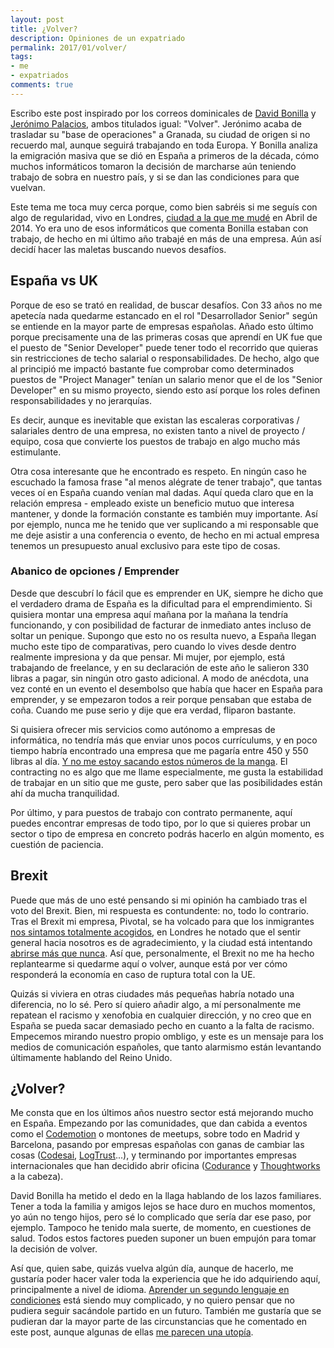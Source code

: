 ```yaml
---
layout: post
title: ¿Volver?
description: Opiniones de un expatriado
permalink: 2017/01/volver/
tags:
- me
- expatriados
comments: true
---
```


Escribo este post inspirado por los correos dominicales de [David Bonilla](http://us2.campaign-archive1.com/?u=374c664073e1a1fa3deca53b4&id=33d5cc4ff8&e=b93d18ec09) y [Jerónimo Palacios](http://us2.campaign-archive1.com/?u=6a0dd93f8651955858ab8633f&id=a9ff5e4957&e=96ff600f8b), ambos titulados igual: "Volver". Jerónimo acaba de trasladar su "base de operaciones" a Granada, su ciudad de origen si no recuerdo mal, aunque seguirá trabajando en toda Europa. Y Bonilla analiza la emigración masiva que se dió en España a primeros de la década, cómo muchos informáticos tomaron la decisión de marcharse aún teniendo trabajo de sobra en nuestro país, y si se dan las condiciones para que vuelvan.

<!--break-->

Este tema me toca muy cerca porque, como bien sabréis si me seguís con algo de regularidad, vivo en Londres, [ciudad a la que me mudé](/2015/04/trabajo-londres/) en Abril de 2014. Yo era uno de esos informáticos que comenta Bonilla estaban con trabajo, de hecho en mi último año trabajé en más de una empresa. Aún así decidí hacer las maletas buscando nuevos desafíos.

##  España vs UK

Porque de eso se trató en realidad, de buscar desafíos. Con 33 años no me apetecía nada quedarme estancado en el rol "Desarrollador Senior" según se entiende en la mayor parte de empresas españolas. Añado esto último porque precisamente una de las primeras cosas que aprendí en UK fue que el puesto de "Senior Developer" puede tener todo el recorrido que quieras sin restricciones de techo salarial o responsabilidades. De hecho, algo que al principió me impactó bastante fue comprobar como determinados puestos de "Project Manager" tenían un salario menor que el de los "Senior Developer" en su mismo proyecto, siendo esto así porque los roles definen responsabilidades y no jerarquías.

Es decir, aunque es inevitable que existan las escaleras corporativas / salariales dentro de una empresa, no existen tanto a nivel de proyecto / equipo, cosa que convierte los puestos de trabajo en algo mucho más estimulante.

Otra cosa interesante que he encontrado es respeto. En ningún caso he escuchado la famosa frase "al menos alégrate de tener trabajo", que tantas veces oí en España cuando venían mal dadas. Aquí queda claro que en la relación empresa - empleado existe un beneficio mutuo que interesa mantener, y donde la formación constante es también muy importante. Así por ejemplo, nunca me he tenido que ver suplicando a mi responsable que me deje asistir a una conferencia o evento, de hecho en mi actual empresa tenemos un presupuesto anual exclusivo para este tipo de cosas.

### Abanico de opciones / Emprender

Desde que descubrí lo fácil que es emprender en UK, siempre he dicho que el verdadero drama de España es la dificultad para el emprendimiento. Si quisiera montar una empresa aquí mañana por la mañana la tendría funcionando, y con posibilidad de facturar de inmediato antes incluso de soltar un penique. Supongo que esto no os resulta nuevo, a España llegan mucho este tipo de comparativas, pero cuando lo vives desde dentro realmente impresiona y da que pensar. Mi mujer, por ejemplo, está trabajando de freelance, y en su declaración de este año le salieron 330 libras a pagar, sin ningún otro gasto adicional. A modo de anécdota, una vez conté en un evento el desembolso que había que hacer en España para emprender, y se empezaron todos a reir porque pensaban que estaba de coña. Cuando me puse serio y dije que era verdad, fliparon bastante.

Si quisiera ofrecer mis servicios como autónomo a empresas de informática, no tendría más que enviar unos pocos currículums, y en poco tiempo habría encontrado una empresa que me pagaría entre 450 y 550 libras al día. [Y no me estoy sacando estos números de la manga](http://www.itjobswatch.co.uk/contracts/london/senior%20developer.do). El contracting no es algo que me llame especialmente, me gusta la estabilidad de trabajar en un sitio que me guste, pero saber que las posibilidades están ahí da mucha tranquilidad.

Por último, y para puestos de trabajo con contrato permanente, aquí puedes encontrar empresas de todo tipo, por lo que si quieres probar un sector o tipo de empresa en concreto podrás hacerlo en algún momento, es cuestión de paciencia.

## Brexit

Puede que más de uno esté pensando si mi opinión ha cambiado tras el voto del Brexit. Bien, mi respuesta es contundente: no, todo lo contrario. Tras el Brexit mi empresa, Pivotal, se ha volcado para que los inmigrantes [nos sintamos totalmente acogidos](https://twitter.com/pivotal/status/798227756156932096), en Londres he notado que el sentir general hacia nosotros es de agradecimiento, y la ciudad está intentando [abrirse más que nunca](https://www.london.gov.uk/about-us/mayor-london/londonisopen). Así que, personalmente, el Brexit no me ha hecho replantearme si quedarme aquí o volver, aunque está por ver cómo responderá la economía en caso de ruptura total con la UE.

Quizás si viviera en otras ciudades más pequeñas habría notado una diferencia, no lo sé. Pero sí quiero añadir algo, a mí personalmente me repatean el racismo y xenofobia en cualquier dirección, y no creo que en España se pueda sacar demasiado pecho en cuanto a la falta de racismo. Empecemos mirando nuestro propio ombligo, y este es un mensaje para los medios de comunicación españoles, que tanto alarmismo están levantando últimamente hablando del Reino Unido.

## ¿Volver?

Me consta que en los últimos años nuestro sector está mejorando mucho en España. Empezando por las comunidades, que dan cabida a eventos como el [Codemotion](/2016/11/codemotion-2016/) o montones de meetups, sobre todo en Madrid y Barcelona, pasando por empresas españolas con ganas de cambiar las cosas ([Codesai](http://www.codesai.com/), [LogTrust](https://www.logtrust.com/en/)...), y terminando por importantes empresas internacionales que han decidido abrir oficina ([Codurance](https://codurance.com/) y [Thoughtworks](https://www.thoughtworks.com/) a la cabeza).

David Bonilla ha metido el dedo en la llaga hablando de los lazos familiares. Tener a toda la familia y amigos lejos se hace duro en muchos momentos, yo aún no tengo hijos, pero sé lo complicado que sería dar ese paso, por ejemplo. Tampoco he tenido mala suerte, de momento, en cuestiones de salud. Todos estos factores pueden suponer un buen empujón para tomar la decisión de volver.

Así que, quien sabe, quizás vuelva algún día, aunque de hacerlo, me gustaría poder hacer valer toda la experiencia que he ido adquiriendo aquí, principalmente a nivel de idioma. [Aprender un segundo lenguaje en condiciones](/2016/12/aprender-ingles/) está siendo muy complicado, y no quiero pensar que no pudiera seguir sacándole partido en un futuro. También me gustaría que se pudieran dar la mayor parte de las circunstancias que he comentado en este post, aunque algunas de ellas [me parecen una utopía](http://www.silicon.es/los-emprendedores-lo-tienen-facil-en-espana-infografia-54433).
